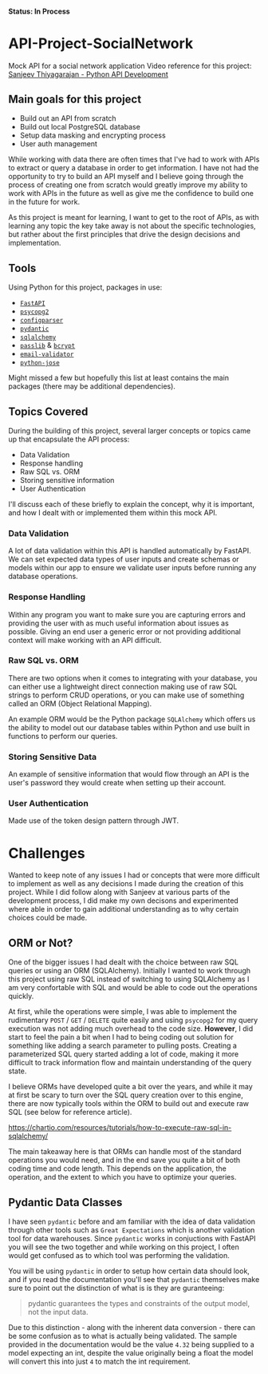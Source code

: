 #### Status: In Process

# API-Project-SocialNetwork
Mock API for a social network application
Video reference for this project: [Sanjeev Thiyagarajan - Python API Development](https://www.youtube.com/watch?v=0sOvCWFmrtA)

## Main goals for this project
- Build out an API from scratch
- Build out local PostgreSQL database
- Setup data masking and encrypting process
- User auth management

While working with data there are often times that I've had to work with APIs to extract or query a database in order to get information. I have not had the opportunity to try to build an API myself and I believe going through the process of creating one from scratch would greatly improve my ability to work with APIs in the future as well as give me the confidence to build one in the future for work.

As this project is meant for learning, I want to get to the root of APIs, as with learning any topic the key take away is not about the specific technologies, but rather about the first principles that drive the design decisions and implementation.

## Tools
Using Python for this project, packages in use:
- [`FastAPI`](https://fastapi.tiangolo.com/)
- [`psycopg2`](https://www.psycopg.org/docs/)
- [`configparser`](https://docs.python.org/3/library/configparser.html)
- [`pydantic`](https://pydantic-docs.helpmanual.io/)
- [`sqlalchemy`](https://www.sqlalchemy.org/)
- [`passlib`](https://passlib.readthedocs.io/en/stable/) & [`bcrypt`](https://pypi.org/project/bcrypt/)
- [`email-validator`](https://pypi.org/project/email-validator/)
- [`python-jose`](https://pypi.org/project/python-jose/)

Might missed a few but hopefully this list at least contains the main packages (there may be additional dependencies).

## Topics Covered
During the building of this project, several larger concepts or topics came up that encapsulate the API process:

- Data Validation
- Response handling
- Raw SQL vs. ORM
- Storing sensitive information
- User Authentication

I'll discuss each of these briefly to explain the concept, why it is important, and how I dealt with or implemented them within this mock API.

### Data Validation

A lot of data validation within this API is handled automatically by FastAPI. We can set expected data types of user inputs and create schemas or models within our app to ensure we validate user inputs before running any database operations.

### Response Handling

Within any program you want to make sure you are capturing errors and providing the user with as much useful information about issues as possible. Giving an end user a generic error or not providing additional context will make working with an API difficult.


### Raw SQL vs. ORM

There are two options when it comes to integrating with your database, you can either use a lightweight direct connection making use of raw SQL strings to perform CRUD operations, or you can make use of something called an ORM (Object Relational Mapping).

An example ORM would be the Python package `SQLAlchemy` which offers us the ability to model out our database tables within Python and use built in functions to perform our queries.

### Storing Sensitive Data

An example of sensitive information that would flow through an API is the user's password they would create when setting up their account.

### User Authentication

Made use of the token design pattern through JWT. 

# Challenges

Wanted to keep note of any issues I had or concepts that were more difficult to implement as well as any decisions I made during the creation of this project. While I did follow along with Sanjeev at various parts of the development process, I did make my own decisons and experimented where able in order to gain additional understanding as to why certain choices could be made.

## ORM or Not?

One of the bigger issues I had dealt with the choice between raw SQL queries or using an ORM (SQLAlchemy). Initially I wanted to work through this project using raw SQL instead of switching to using SQLAlchemy as I am very confortable with SQL and would be able to code out the operations quickly.

At first, while the operations were simple, I was able to implement the rudimentary `POST` / `GET` / `DELETE` quite easily and using `psycopg2` for my query execution was not adding much overhead to the code size. **However**, I did start to feel the pain a bit when I had to being coding out solution for something like adding a search parameter to pulling posts. Creating a parameterized SQL query started adding a lot of code, making it more difficult to track information flow and maintain understanding of the query state.

I believe ORMs have developed quite a bit over the years, and while it may at first be scary to turn over the SQL query creation over to this engine, there are now typically tools within the ORM to build out and execute raw SQL (see below for reference article).

https://chartio.com/resources/tutorials/how-to-execute-raw-sql-in-sqlalchemy/

The main takeaway here is that ORMs can handle most of the standard operations you would need, and in the end save you quite a bit of both coding time and code length. This depends on the application, the operation, and the extent to which you have to optimize your queries.

## Pydantic Data Classes

I have seen `pydantic` before and am familiar with the idea of data validation through other tools such as `Great Expectations` which is another validation tool for data warehouses. Since `pydantic` works in conjuctions with FastAPI you will see the two together and while working on this project, I often would get confused as to which tool was performing the validation.

You will be using `pydantic` in order to setup how certain data should look, and if you read the documentation you'll see that `pydantic` themselves make sure to point out the distinction of what is is they are guranteeing:

> pydantic guarantees the types and constraints of the output model, not the input data.

Due to this distinction - along with the inherent data conversion - there can be some confusion as to what is actually being validated. The sample provided in the documentation would be the value `4.32` being supplied to a model expecting an int, despite the value originally being a float the model will convert this into just `4` to match the int requirement.

